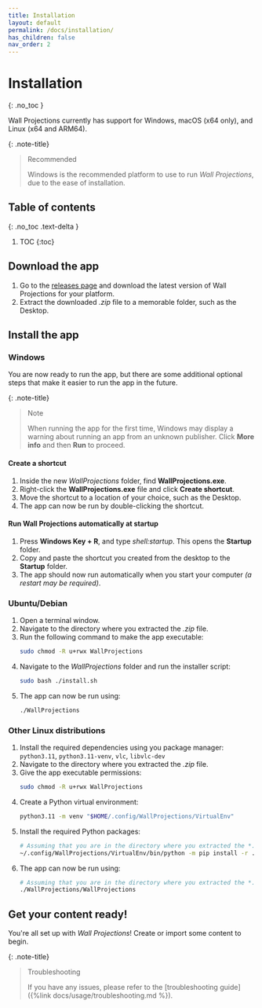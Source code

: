 ```yaml
---
title: Installation
layout: default
permalink: /docs/installation/
has_children: false
nav_order: 2
---
```


# Installation
{: .no_toc }

Wall Projections currently has support for Windows, macOS (x64 only), and Linux (x64 and ARM64).

{: .note-title}
> Recommended
>
> Windows is the recommended platform to use to run *Wall Projections*, due to
> the ease of installation.

## Table of contents
{: .no_toc .text-delta }

1. TOC
{:toc}

## Download the app

1. Go to the [releases page](https://github.com/miloszwasacz/wall-projections/releases)
   and download the latest version of Wall Projections for your platform.
2. Extract the downloaded *.zip* file to a memorable folder, such as the Desktop.

## Install the app

### Windows

You are now ready to run the app, but there are some additional optional steps
that make it easier to run the app in the future.

{: .note-title}
> Note
> 
> When running the app for the first time, Windows may display a warning about
> running an app from an unknown publisher. Click **More info** and 
> then **Run** to proceed.

#### Create a shortcut

1. Inside the new *WallProjections* folder, find **WallProjections.exe**.
2. Right-click the **WallProjections.exe** file and click **Create shortcut**.
3. Move the shortcut to a location of your choice, such as the Desktop.
4. The app can now be run by double-clicking the shortcut.

#### Run Wall Projections automatically at startup

1. Press **Windows Key + R**, and type *shell:startup*. This opens the **Startup** folder.
2. Copy and paste the shortcut you created from the desktop to the **Startup** folder.
3. The app should now run automatically when you start your computer _(a restart may be required)_.

<!--TODO macOS -->

### Ubuntu/Debian

1. Open a terminal window.
2. Navigate to the directory where you extracted the *.zip* file.
3. Run the following command to make the app executable:
   ```bash
   sudo chmod -R u+rwx WallProjections
   ```
4. Navigate to the *WallProjections* folder and run the installer script:
    ```bash
    sudo bash ./install.sh
    ```
5. The app can now be run using:
   ```bash
   ./WallProjections
   ```

### Other Linux distributions

1. Install the required dependencies using you package manager: `python3.11`, `python3.11-venv`, `vlc`, `libvlc-dev`
2. Navigate to the directory where you extracted the *.zip* file.
3. Give the app executable permissions:
   ```bash
   sudo chmod -R u+rwx WallProjections
   ```
4. Create a Python virtual environment:
   ```bash
   python3.11 -m venv "$HOME/.config/WallProjections/VirtualEnv"
   ```
5. Install the required Python packages:
   ```bash
   # Assuming that you are in the directory where you extracted the *.zip* file
   ~/.config/WallProjections/VirtualEnv/bin/python -m pip install -r ./WallProjections/Scripts/requirements.txt
   ```
6. The app can now be run using:
   ```bash
   # Assuming that you are in the directory where you extracted the *.zip* file
   ./WallProjections/WallProjections
   ```

## Get your content ready!

You're all set up with *Wall Projections*! Create or import some content to begin.

{: .note-title}
> Troubleshooting
> 
> If you have any issues, please refer to the [troubleshooting guide]({%link docs/usage/troubleshooting.md %}).
